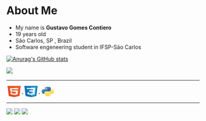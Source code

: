 # About Me
- My name is **Gustavo Gomes Contiero**
- 19 years old
- São Carlos, SP , Brazil
- Software engeneering student in IFSP-São Carlos

[![Anurag's GitHub stats](https://github-readme-stats.vercel.app/api?username=gcontiero11&show_icons=true&theme=dark)](https://github.com/anuraghazra/github-readme-stats)
<div>
  <a href="https://github.com/gcontiero11">
  <img height="180em" src="https://github-readme-stats.vercel.app/api/top-langs/?username=gcontiero11&layout=compact&langs_count=16&theme=tokyonight"/>
</div>
  
---

<div>
   <img align="center" alt="Rafa-HTML" height="30" width="40" src="https://raw.githubusercontent.com/devicons/devicon/master/icons/html5/html5-original.svg">
  <img align="center" alt="Rafa-CSS" height="30" width="40" src="https://raw.githubusercontent.com/devicons/devicon/master/icons/css3/css3-original.svg">
  <img align="center" alt="Rafa-Python" height="30" width="40" src="https://raw.githubusercontent.com/devicons/devicon/master/icons/python/python-original.svg">
</div>
  
---
<div>
<a href = "mailto:gustcontiero@gmail.com"><img src="https://img.shields.io/badge/-Gmail-%23333?style=for-the-badge&logo=gmail&logoColor=white" target="_blank"></a>
<a href="https://www.linkedin.com/in/gustavo-contiero-237207271/" target="_blank"><img src="https://img.shields.io/badge/-LinkedIn-%230077B5?style=for-the-badge&logo=linkedin&logoColor=white" target="_blank"></a>
<a href="https://instagram.com/gustavo_contiero" target="_blank"><img src="https://img.shields.io/badge/-Instagram-%23E4405F?style=for-the-badge&logo=instagram&logoColor=white" target="_blank"></a>  
</div>
